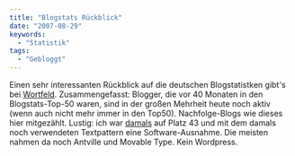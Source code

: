 ```yaml
---
title: "Blogstats Rückblick"
date: "2007-08-29"
keywords:
  - "Statistik"
tags:
  - "Gebloggt"
---
```


Einen sehr interessanten Rückblick auf die deutschen Blogstatistken gibt's bei [Wortfeld](http://www.wortfeld.de/2007/08/blogstats_revisited/ "Blogstats revisited"). Zusammengefasst: Blogger, die vor 40 Monaten in den Blogstats-Top-50 waren, sind in der großen Mehrheit heute noch aktiv (wenn auch nicht mehr immer in den Top50). Nachfolge-Blogs wie dieses hier mitgezählt. Lustig: ich war [damals](http://www.wortfeld.de/2004/04/blogsystem_der_blogstats_top_50/) auf Platz 43 und mit dem damals noch verwendeten Textpattern eine Software-Ausnahme. Die meisten nahmen da noch Antville und Movable Type. Kein Wordpress.
